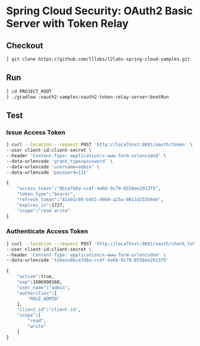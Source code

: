 # Spring Cloud Security: OAuth2 Basic Server with Token Relay

## Checkout
```bash
] git clone https://github.com/lllabs/l2labs-spring-cloud-samples.git
```

## Run
```bash
] cd PROJECT_ROOT
] ./gradlew :oauth2-samples:oauth2-token-relay-server:bootRun
```

## Test
### Issue Access Token
```bash
] curl --location --request POST 'http://localhost:8081/oauth/token' \
--user client-id:client-secret \
--header 'Content-Type: application/x-www-form-urlencoded' \
--data-urlencode 'grant_type=password' \
--data-urlencode 'username=admin' \
--data-urlencode 'password=111'

{
    "access_token":"8bce7d8a-cc4f-4e6b-9c79-8558ee2913f5",
    "token_type":"bearer",
    "refresh_token":"41e01c98-b451-4969-a25a-0011d215b9de",
    "expires_in":1727,
    "scope":"read write"
}
```

### Authenticate Access Token
```bash
] curl --location --request POST 'http://localhost:8081/oauth/check_token' \
--user client-id:client-secret \
--header 'Content-Type: application/x-www-form-urlencoded' \
--data-urlencode 'token=8bce7d8a-cc4f-4e6b-9c79-8558ee2913f5'

{
    "active":true,
    "exp":1606990160,
    "user_name":"admin",
    "authorities":[
        "ROLE_ADMIN"
    ],
    "client_id":"client-id",
    "scope":[
        "read",
        "write"
    ]
}
```
